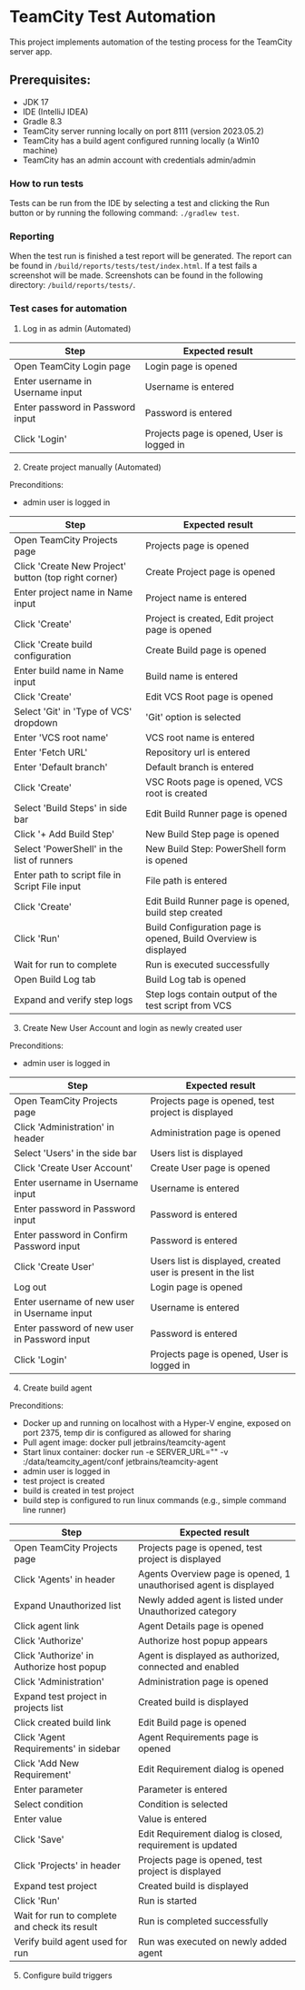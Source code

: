 # TeamCity Test Automation

This project implements automation of the testing process for the TeamCity server app.

## Prerequisites:
* JDK 17
* IDE (IntelliJ IDEA)
* Gradle 8.3
* TeamCity server running locally on port 8111 (version 2023.05.2)
* TeamCity has a build agent configured running locally (a Win10 machine)
* TeamCity has an admin account with credentials admin/admin

### How to run tests
Tests can be run from the IDE by selecting a test and clicking the Run button or by running the following command: `./gradlew test`.

### Reporting
When the test run is finished a test report will be generated.
The report can be found in `/build/reports/tests/test/index.html`.
If a test fails a screenshot will be made. Screenshots can be found in the following directory: `/build/reports/tests/`.

### Test cases for automation

1. Log in as admin (Automated)

| Step                             | Expected result                            |
|----------------------------------|--------------------------------------------|
| Open TeamCity Login page         | Login page is opened                       |
| Enter username in Username input | Username is entered                        |
| Enter password in Password input | Password is entered                        |
| Click 'Login'                    | Projects page is opened, User is logged in |

2. Create project manually (Automated)

Preconditions: 
* admin user is logged in

| Step                                                 | Expected result                                                   |
|------------------------------------------------------|-------------------------------------------------------------------|
| Open TeamCity Projects page                          | Projects page is opened                                           |
| Click 'Create New Project' button (top right corner) | Create Project page is opened                                     |
| Enter project name in Name input                     | Project name is entered                                           |
| Click 'Create'                                       | Project is created, Edit project page is opened                   |
| Click 'Create build configuration                    | Create Build page is opened                                       |
| Enter build name in Name input                       | Build name is entered                                             |
| Click 'Create'                                       | Edit VCS Root page is opened                                      |
| Select 'Git' in 'Type of VCS' dropdown               | 'Git' option is selected                                          |
| Enter 'VCS root name'                                | VCS root name is entered                                          |
| Enter 'Fetch URL'                                    | Repository url is entered                                         |
| Enter 'Default branch'                               | Default branch is entered                                         |
| Click 'Create'                                       | VSC Roots page is opened, VCS root is created                     |
| Select 'Build Steps' in side bar                     | Edit Build Runner page is opened                                  |
| Click '+ Add Build Step'                             | New Build Step page is opened                                     |
| Select 'PowerShell' in the list of runners           | New Build Step: PowerShell form is opened                         |  
| Enter path to script file in Script File input       | File path is entered                                              |
| Click 'Create'                                       | Edit Build Runner page is opened, build step created              |
| Click 'Run'                                          | Build Configuration page is opened, Build Overview is displayed   |
| Wait for run to complete                             | Run is executed successfully                                      |
| Open Build Log tab                                   | Build Log tab is opened                                           |
| Expand and verify step logs                          | Step logs contain output of the test script from VCS              |


3. Create New User Account and login as newly created user

Preconditions:
* admin user is logged in

| Step                                         | Expected result                                              |
|----------------------------------------------|--------------------------------------------------------------|
| Open TeamCity Projects page                  | Projects page is opened, test project is displayed           |
| Click 'Administration' in header             | Administration page is opened                                | 
| Select 'Users' in the side bar               | Users list is displayed                                      |
| Click 'Create User Account'                  | Create User page is opened                                   |
| Enter username in Username input             | Username is entered                                          |
| Enter password in Password input             | Password is entered                                          |
| Enter password in Confirm Password input     | Password is entered                                          |
| Click 'Create User'                          | Users list is displayed, created user is present in the list |
| Log out                                      | Login page is opened                                         |
| Enter username of new user in Username input | Username is entered                                          |
| Enter password of new user in Password input | Password is entered                                          |
| Click 'Login'                                | Projects page is opened, User is logged in                   |

4. Create build agent

Preconditions:
* Docker up and running on localhost with a Hyper-V engine, exposed on port 2375, temp dir is configured as allowed for sharing
* Pull agent image: docker pull jetbrains/teamcity-agent
* Start linux container: docker run -e SERVER_URL="<url to TeamCity server>" -v <path to agent config folder>:/data/teamcity_agent/conf jetbrains/teamcity-agent
* admin user is logged in
* test project is created
* build is created in test project
* build step is configured to run linux commands (e.g., simple command line runner)

| Step                                          | Expected result                                                   |
|-----------------------------------------------|-------------------------------------------------------------------|
| Open TeamCity Projects page                   | Projects page is opened, test project is displayed                |
| Click 'Agents' in header                      | Agents Overview page is opened, 1 unauthorised agent is displayed | 
| Expand Unauthorized list                      | Newly added agent is listed under Unauthorized category           |
| Click agent link                              | Agent Details page is opened                                      |
| Click 'Authorize'                             | Authorize host popup appears                                      | 
| Click 'Authorize' in Authorize host popup     | Agent is displayed as authorized, connected and enabled           |
| Click 'Administration'                        | Administration page is opened                                     |
| Expand test project in projects list          | Created build is displayed                                        |
| Click created build link                      | Edit Build page is opened                                         | 
| Click 'Agent Requirements' in sidebar         | Agent Requirements page is opened                                 |
| Click 'Add New Requirement'                   | Edit Requirement dialog is opened                                 |
| Enter parameter                               | Parameter is entered                                              |                                   
| Select condition                              | Condition is selected                                             |                                   
| Enter value                                   | Value is entered                                                  |                             
| Click 'Save'                                  | Edit Requirement dialog is closed, requirement is updated         |
| Click 'Projects' in header                    | Projects page is opened, test project is displayed                |
| Expand test project                           | Created build is displayed                                        |
| Click 'Run'                                   | Run is started                                                    |
| Wait for run to complete and check its result | Run is completed successfully                                     |
| Verify build agent used for run               | Run was executed on newly added agent                             |


5. Configure build triggers